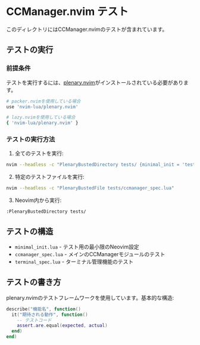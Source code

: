 # CCManager.nvim テスト

このディレクトリにはCCManager.nvimのテストが含まれています。

## テストの実行

### 前提条件

テストを実行するには、[plenary.nvim](https://github.com/nvim-lua/plenary.nvim)がインストールされている必要があります。

```bash
# packer.nvimを使用している場合
use 'nvim-lua/plenary.nvim'

# lazy.nvimを使用している場合
{ 'nvim-lua/plenary.nvim' }
```

### テストの実行方法

1. 全てのテストを実行:
```bash
nvim --headless -c "PlenaryBustedDirectory tests/ {minimal_init = 'tests/minimal_init.lua'}"
```

2. 特定のテストファイルを実行:
```bash
nvim --headless -c "PlenaryBustedFile tests/ccmanager_spec.lua"
```

3. Neovim内から実行:
```vim
:PlenaryBustedDirectory tests/
```

## テストの構造

- `minimal_init.lua` - テスト用の最小限のNeovim設定
- `ccmanager_spec.lua` - メインのCCManagerモジュールのテスト
- `terminal_spec.lua` - ターミナル管理機能のテスト

## テストの書き方

plenary.nvimのテストフレームワークを使用しています。基本的な構造:

```lua
describe("機能名", function()
  it("期待される動作", function()
    -- テストコード
    assert.are.equal(expected, actual)
  end)
end)
```